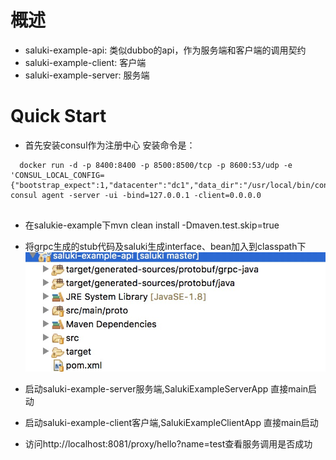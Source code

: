 # 概述

* saluki-example-api: 类似dubbo的api，作为服务端和客户端的调用契约
* saluki-example-client: 客户端
* saluki-example-server: 服务端

# Quick Start

* 首先安装consul作为注册中心
  安装命令是：
  
```
  docker run -d -p 8400:8400 -p 8500:8500/tcp -p 8600:53/udp -e 'CONSUL_LOCAL_CONFIG={"bootstrap_expect":1,"datacenter":"dc1","data_dir":"/usr/local/bin/consul.d/data","server":true}' consul agent -server -ui -bind=127.0.0.1 -client=0.0.0.0
  
```
* 在salukie-example下mvn clean install -Dmaven.test.skip=true

* 将grpc生成的stub代码及saluki生成interface、bean加入到classpath下
![classpath](./classpath.jpeg)     

* 启动saluki-example-server服务端,SalukiExampleServerApp 直接main启动

* 启动saluki-example-client客户端,SalukiExampleClientApp 直接main启动

* 访问http://localhost:8081/proxy/hello?name=test查看服务调用是否成功


